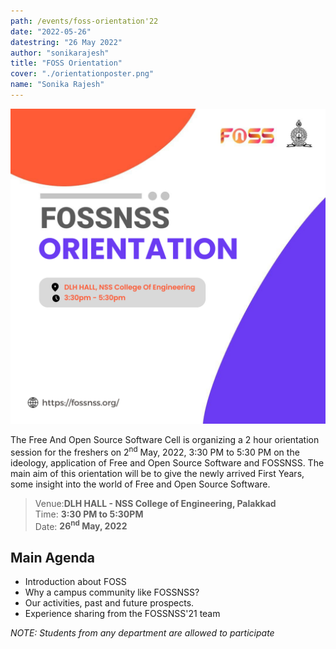 ```yaml
---
path: /events/foss-orientation'22
date: "2022-05-26"
datestring: "26 May 2022"
author: "sonikarajesh"
title: "FOSS Orientation"
cover: "./orientationposter.png"
name: "Sonika Rajesh"
---
```


![Poster](./orientationposter.png)



The Free And Open Source Software Cell is organizing a 2 hour orientation session for the freshers on 2<sup>nd</sup> May, 2022, 3:30 PM to 5:30 PM on the ideology, application of Free and Open Source Software and FOSSNSS. The main aim of this orientation will be to give the newly arrived First Years, some insight into the world of Free and Open Source Software. 

> Venue:**DLH HALL - NSS College of Engineering, Palakkad <br>**
> Time: **3:30 PM to 5:30PM <br>**
> Date: **26<sup>nd</sup> May, 2022**

## Main Agenda

- Introduction about FOSS
- Why a campus community like FOSSNSS?
- Our activities, past and future prospects.
- Experience sharing from the FOSSNSS'21 team


*NOTE: Students from any department are allowed to participate*

